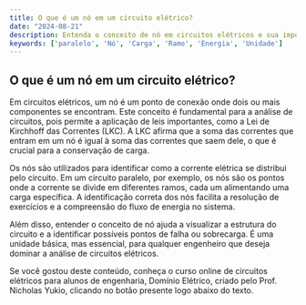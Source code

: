 ```yaml
---
title: O que é um nó em um circuito elétrico?
date: "2024-08-21"
description: Entenda o conceito de nó em circuitos elétricos e sua importância na análise de circuitos.
keywords: ['paralelo', 'Nó', 'Carga', 'Ramo', 'Energia', 'Unidade']
---
```


## O que é um nó em um circuito elétrico?

Em circuitos elétricos, um nó é um ponto de conexão onde dois ou mais componentes se encontram. Este conceito é fundamental para a análise de circuitos, pois permite a aplicação de leis importantes, como a Lei de Kirchhoff das Correntes (LKC). A LKC afirma que a soma das correntes que entram em um nó é igual à soma das correntes que saem dele, o que é crucial para a conservação de carga.

Os nós são utilizados para identificar como a corrente elétrica se distribui pelo circuito. Em um circuito paralelo, por exemplo, os nós são os pontos onde a corrente se divide em diferentes ramos, cada um alimentando uma carga específica. A identificação correta dos nós facilita a resolução de exercícios e a compreensão do fluxo de energia no sistema.

Além disso, entender o conceito de nó ajuda a visualizar a estrutura do circuito e a identificar possíveis pontos de falha ou sobrecarga. É uma unidade básica, mas essencial, para qualquer engenheiro que deseja dominar a análise de circuitos elétricos.

Se você gostou deste conteúdo, conheça o curso online de circuitos elétricos para alunos de engenharia, Domínio Elétrico, criado pelo Prof. Nicholas Yukio, clicando no botão presente logo abaixo do texto.